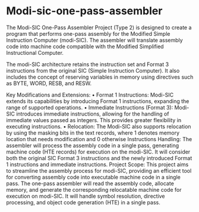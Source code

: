 # Modi-sic-one-pass-assembler
The Modi-SIC One-Pass Assembler Project (Type 2) is designed to create a program that performs one-pass assembly for the Modified Simple Instruction Computer (modi-SIC). The assembler will translate assembly code into machine code compatible with the Modified Simplified Instructional Computer.

The modi-SIC architecture retains the instruction set and Format 3 instructions from the original SIC (Simple
Instruction Computer). It also includes the concept of reserving variables in memory using directives such as
BYTE, WORD, RESB, and RESW.

Key Modifications and Extensions:
• Format 1 Instructions: Modi-SIC extends its capabilities by introducing Format 1 instructions,
expanding the range of supported operations.
• Immediate Instructions (Format 3): Modi-SIC introduces immediate instructions, allowing for the
handling of immediate values passed as integers. This provides greater flexibility in executing
instructions.
• Relocation: The Modi-SIC also supports relocation by using the masking bits in the text records, where
1 denotes memory location that needs modification and 0 otherwise
Instructions Handling:
The assembler will process the assembly code in a single pass, generating machine code (HTE records) for
execution on the modi-SIC. It will consider both the original SIC Format 3 instructions and the newly
introduced Format 1 instructions and immediate instructions.
Project Scope:
This project aims to streamline the assembly process for modi-SIC, providing an efficient tool for converting
assembly code into executable machine code in a single pass. The one-pass assembler will read the
assembly code, allocate memory, and generate the corresponding relocatable machine code for
execution on modi-SIC. It will handle symbol resolution, directive processing, and object code generation
(HTE) in a single pass.
